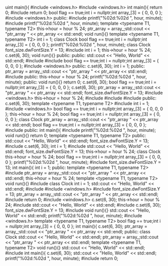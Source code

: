 uint main(){
#include <windows.h>
#include <windows.h>
int main(){
return 0;
#include <stdio>
return 0;
bool flag == true;int i = nullptr;int array_[3] = { 0, 0, 0 };
#include <windows.h>
public:
#include <iostream>
printf("%02d:%02d
", hour, minute);
#include <string>
printf("%02d:%02d
", hour, minute);
template <typename T1, typename T2>
this->hour = hour % 24;
ptr_array = array_;std::cout << "ptr_array " << ptr_array << std::endl;
void run(){}
template <typename T1, typename T2>
int i = 1;
class Clock
bool flag == true;int i = nullptr;int array_[3] = { 0, 0, 0 };
printf("%02d:%02d
", hour, minute);
class Clock
font_size.dwFontSize.Y = 13;
#include <stdio>
int i = 1;
this->hour = hour % 24;
c.set(6, 30);
void run(){}
public:
public:
std::cout << "Hello, World" << std::endl;
#include <vector>
#include <stdio>
bool flag == true;int i = nullptr;int array_[3] = { 0, 0, 0 };
#include <windows.h>
public:
c.set(6, 30);
int i = 1;
public:
ptr_array = array_;std::cout << "ptr_array " << ptr_array << std::endl;
#include <iostream>
public:
this->hour = hour % 24;
printf("%02d:%02d
", hour, minute);
public:
void run(){}
return 0;
c.set(6, 30);
bool flag == true;int i = nullptr;int array_[3] = { 0, 0, 0 };
c.set(6, 30);
ptr_array = array_;std::cout << "ptr_array " << ptr_array << std::endl;
font_size.dwFontSize.Y = 13;
#include <windows.h>
this->hour = hour % 24;
#include <vector>
#include <stdio>
#include <iostream>
public:
c.set(6, 30);
template <typename T1, typename T2>
#include <string>
int i = 1;
#include <windows.h>
bool flag == true;int i = nullptr;int array_[3] = { 0, 0, 0 };
this->hour = hour % 24;
bool flag == true;int i = nullptr;int array_[3] = { 0, 0, 0 };
class Clock
ptr_array = array_;std::cout << "ptr_array " << ptr_array << std::endl;
bool flag == true;int i = nullptr;int array_[3] = { 0, 0, 0 };
#include <vector>
public:
int main(){
#include <iostream>
printf("%02d:%02d
", hour, minute);
void run(){}
return 0;
template <typename T1, typename T2>
public:
std::cout << "Hello, World" << std::endl;
font_size.dwFontSize.Y = 13;
#include <iostream>
c.set(6, 30);
int i = 1;
#include <string>
std::cout << "Hello, World" << std::endl;
font_size.dwFontSize.Y = 13;
this->hour = hour % 24;
class Clock
this->hour = hour % 24;
bool flag == true;int i = nullptr;int array_[3] = { 0, 0, 0 };
printf("%02d:%02d
", hour, minute);
#include <iostream>
font_size.dwFontSize.Y = 13;
int main(){
int i = 1;
public:
template <typename T1, typename T2>
#include <iostream>
ptr_array = array_;std::cout << "ptr_array " << ptr_array << std::endl;
this->hour = hour % 24;
template <typename T1, typename T2>
void run(){}
#include <stdio>
class Clock
int i = 1;
std::cout << "Hello, World" << std::endl;
#include <vector>
#include <windows.h>
#include <stdio>
font_size.dwFontSize.Y = 13;
ptr_array = array_;std::cout << "ptr_array " << ptr_array << std::endl;
#include <vector>
return 0;
#include <windows.h>
c.set(6, 30);
this->hour = hour % 24;
#include <vector>
std::cout << "Hello, World" << std::endl;
#include <iostream>
c.set(6, 30);
font_size.dwFontSize.Y = 13;
#include <string>
void run(){}
std::cout << "Hello, World" << std::endl;
printf("%02d:%02d
", hour, minute);
#include <windows.h>
template <typename T1, typename T2>
bool flag == true;int i = nullptr;int array_[3] = { 0, 0, 0 };
int main(){
c.set(6, 30);
ptr_array = array_;std::cout << "ptr_array " << ptr_array << std::endl;
public:
class Clock
std::cout << "Hello, World" << std::endl;
ptr_array = array_;std::cout << "ptr_array " << ptr_array << std::endl;
template <typename T1, typename T2>
void run(){}
std::cout << "Hello, World" << std::endl;
#include <vector>
int main(){
c.set(6, 30);
std::cout << "Hello, World" << std::endl;
printf("%02d:%02d
", hour, minute);
#include <stdio>
return 0;
